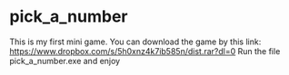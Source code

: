 pick_a_number
=============

This is my first mini game. You can download the game by this link: https://www.dropbox.com/s/5h0xnz4k7ib585n/dist.rar?dl=0
Run the file pick_a_number.exe and enjoy
